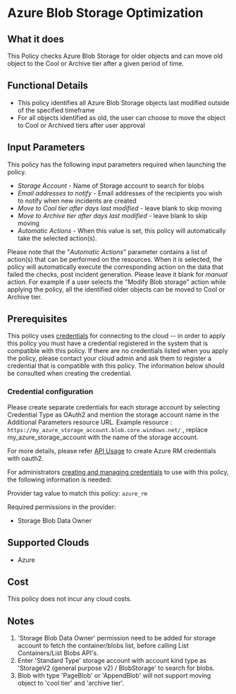 # Azure Blob Storage Optimization

## What it does

This Policy checks Azure Blob Storage for older objects and can move old object to the Cool or Archive tier after a given period of time.

## Functional Details

- This policy identifies all Azure Blob Storage objects last modified outside of the specified timeframe
- For all objects identified as old, the user can choose to move the object to Cool or Archived tiers after user approval

## Input Parameters

This policy has the following input parameters required when launching the policy.

- *Storage Account* - Name of Storage account to search for blobs
- *Email addresses to notify* - Email addresses of the recipients you wish to notify when new incidents are created
- *Move to Cool tier after days last modified* - leave blank to skip moving
- *Move to Archive tier after days last modified* - leave blank to skip moving
- *Automatic Actions* - When this value is set, this policy will automatically take the selected action(s).

Please note that the "*Automatic Actions*" parameter contains a list of action(s) that can be performed on the resources. When it is selected, the policy will automatically execute the corresponding action on the data that failed the checks, post incident generation. Please leave it blank for *manual* action.
For example if a user selects the "Modify Blob storage" action while applying the policy, all the identified older objects can be moved to Cool or Archive tier.

## Prerequisites

This policy uses [credentials](https://docs.flexera.com/flexera/EN/Automation/ManagingCredentialsExternal.htm) for connecting to the cloud -- in order to apply this policy you must have a credential registered in the system that is compatible with this policy. If there are no credentials listed when you apply the policy, please contact your cloud admin and ask them to register a credential that is compatible with this policy. The information below should be consulted when creating the credential.

### Credential configuration

Please create separate credentials for each storage account by selecting Credential Type as OAuth2 and mention the storage account name in the Additional Parameters resource URL.
Example resource : `https://my_azure_storage_account.blob.core.windows.net/` , replace my_azure_storage_account with the name of the storage account.

For more details, please refer [API Usage](https://docs.flexera.com/flexera/EN/Automation/ManagingCredentialsExternal.htm#provider-specific-credentials--azure--) to create Azure RM credentials with oauth2.

For administrators [creating and managing credentials](https://docs.flexera.com/flexera/EN/Automation/ManagingCredentialsExternal.htm) to use with this policy, the following information is needed:

Provider tag value to match this policy: `azure_rm`

Required permissions in the provider:

- Storage Blob Data Owner

## Supported Clouds

- Azure

## Cost

This policy does not incur any cloud costs.

## Notes

1. 'Storage Blob Data Owner' permission need to be added for storage account to fetch the container/blobs list, before calling List Containers/List Blobs API's.
1. Enter 'Standard Type' storage account with account kind type as 'StorageV2 (general purpose v2) / BlobStorage' to search for blobs.
1. Blob with type 'PageBlob' or 'AppendBlob' will not support moving object to 'cool tier' and 'archive tier'.

